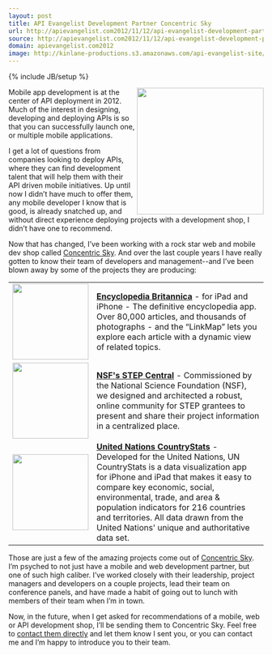 ```yaml
---
layout: post
title: API Evangelist Development Partner Concentric Sky
url: http://apievangelist.com2012/11/12/api-evangelist-development-partner,-concentric-sky/
source: http://apievangelist.com2012/11/12/api-evangelist-development-partner,-concentric-sky/
domain: apievangelist.com2012
image: http://kinlane-productions.s3.amazonaws.com/api-evangelist-site/blog/Concentric-Sky-Black-White.png
---
```

{% include JB/setup %}<p>
     <a title="Concentric Sky" href="http://concentricsky.com/"><img src="https://s3.amazonaws.com/kinlane-productions/concentric-sky/Concentric-Sky-Black-White.png"  width="250" align="right" /></a>
</p>
<p>
     Mobile app development is at the center of API deployment in 2012. Much of the interest in designing, developing and deploying APIs is so that you can successfully launch one, or multiple mobile applications.
</p>
<p>
     I get a lot of questions from companies looking to deploy APIs, where they can find development talent that will help them with their API driven mobile initiatives. Up until now I didn’t have much to offer them, any mobile developer I know that is good, is already snatched up, and without direct experience deploying projects with a development shop, I didn’t have one to recommend.
</p>
<p>
     Now that has changed, I’ve been working with a rock star web and mobile dev shop called <a href="http://concentricsky.com/">Concentric Sky</a>. And over the last couple years I have really gotten to know their team of developers and management--and I’ve been blown away by some of the projects they are producing:
</p>
<table cellpadding="5" width="90%" align="center">
     <tbody>
          <tr>
               <td width="150" align="center">
                    <a href="http://concentricsky.com/work/encyclopaedia-britannica-app"><img src="https://s3.amazonaws.com/kinlane-productions/concentric-sky/Concentric-Sky-Encyclopaedia-Britannica-App.png"  width="150" /></a>
               </td>
               <td>
                    <strong><a href="http://concentricsky.com/work/encyclopaedia-britannica-app">Encyclopedia Britannica</a></strong> - for iPad and iPhone - The definitive encyclopedia app. Over 80,000 articles, and thousands of photographs - and the “LinkMap” lets you explore each article with a dynamic view of related topics.
               </td>
          </tr>
          <tr>
               <td width="150" align="center">
                    <a href="http://concentricsky.com/work/national-science-foundation-stepcentral"><img src="https://s3.amazonaws.com/kinlane-productions/concentric-sky/Concentric-Sky-NSF-STEP-Central.png"  width="150" /></a>
               </td>
               <td>
                    <strong><a href="http://concentricsky.com/work/national-science-foundation-stepcentral">NSF's STEP Central</a></strong> - Commissioned by the National Science Foundation (NSF), we designed and architected a robust, online community for STEP grantees to present and share their project information in a centralized place.
               </td>
          </tr>
          <tr>
               <td width="150" align="center">
                    <a href="http://concentricsky.com/work/united-nations-countrystats"><img src="https://s3.amazonaws.com/kinlane-productions/concentric-sky/Concentric-Sky-United-Nations-Country-Stats.png"  width="150" /></a>
               </td>
               <td>
                    <strong><a href="http://concentricsky.com/work/united-nations-countrystats">United Nations CountryStats</a></strong> - Developed for the United Nations, UN CountryStats is a data visualization app for iPhone and iPad that makes it easy to compare key economic, social, environmental, trade, and area &amp; population indicators for 216 countries and territories. All data drawn from the United Nations' unique and authoritative data set.
               </td>
          </tr>
     </tbody>
</table>
<p>
     Those are just a few of the amazing projects come out of <a href="http://concentricsky.com/">Concentric Sky</a>. I’m psyched to not just have a mobile and web development partner, but one of such high caliber. I’ve worked closely with their leadership, project managers and developers on a couple projects, lead their team on conference panels, and have made a habit of going out to lunch with members of their team when I’m in town.  
</p>
<p>
     Now, in the future, when I get asked for recommendations of a mobile, web or API development shop, I’ll be sending them to Concentric Sky. Feel free to <a href="http://concentricsky.com/contact">contact them directly</a> and let them know I sent you, or you can contact me and I’m happy to introduce you to their team.
</p>
